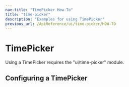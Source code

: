 ```yaml
---
nav-title: "TimePicker How-To"
title: "time-picker"
description: "Examples for using TimePicker"
previous_url: /ApiReference/ui/time-picker/HOW-TO
---
```

# TimePicker
Using a TimePicker requires the "ui/time-picker" module.
<snippet id='require-time-picker'/>
## Configuring a TimePicker
<snippet id='declare-time-picker'/>
